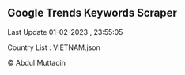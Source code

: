 

## Google Trends Keywords Scraper 
 
Last Update 01-02-2023 , 23:55:05

Country List :
VIETNAM.json



© Abdul Muttaqin 
